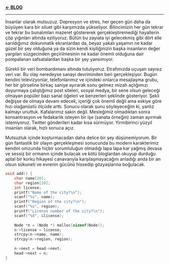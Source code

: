 <b><a href="index.html">&#8592; BLOG</a></b>
***
<html><head>
	<link rel="stylesheet" type="text/css" href="markdownStyle.css">
	<link rel="icon" href="../coloricon.png">
	<link rel="stylesheet" href="tomorrow-night.css">
	<script src="../highlight.pack.js"></script><script>hljs.initHighlightingOnLoad();</script>
</head></html>

İnsanlar olarak mutsuzuz. Depresyon ve stres, her geçen gün daha da büyüyen kara bir siluet gibi karşımızda yükseliyor. Bilincimizin her gün tekrar ve tekrar bu bunalımları mazeret göstererek gerçekleştiremediği hayallerin çöp yığınları altında eziliyoruz. Bütün bu zayiata iyi gelecekmiş gibi dört elle sarıldığımız dokunmatik ekranlardan da, beyaz yakalı yaşamın ne kadar güzel bir şey olduğuna ya da sizin kendi kişiliğinizin başka insanların değer yargıları süzgecinden geçirilmesinin ne kadar önemli olduğuna dair pompalanan safsatalardan başka bir şey yansımıyor. 

Sürekli bir veri bombardımanı altında tutulıyoruz. Etrafımızda uçuşan sayısız veri var. Bu olay neredeyse sanayi devriminden beri gerçekleşiyor. Bugün kendini televizyonlar, telefonlarımız ve içindeki onlarca mesajlaşma grubu, her bir görseline birkaç saniye ayırarak sonu gelmez mizah açlığımızı doyurmaya çalıştığımız post siteleri, sosyal medya, bir sene olsun geleceği olmayan popüler bazı sanat öğeleri ve benzerleri şeklinde gösteriyor. Şekli değişse de olmaya devam edecek, içeriği çok önemli değil ama eskiye göre hızı olağanüstü ölçüde arttı. Sonucu olarak şunu söyleyeceğim ki, yanlız kalmayı unuttuk. Kafalarımız sakin değil. Mesleğimiz olmadıktan sonra konsantrasyon ve fedakarlık isteyen bir işe (sanata örneğin) zaman ayırmak istemiyoruz. Twitter gönderileri kadar kısa sürmüyor. Yirmibirinci yüzyıl insanları olarak, hızlı sonuca açız.

Mutsuzluk içinde koşturmacadan daha delice bir şey düşünemiyorum. Bir gün fantastik bir olayın gerçekleşmesi sonucunda bu modern karakterimiz kendini omzunda hiçbir sorumluluğun olmadığı lapa lapa kar yağmış devasa ve sessiz bir ormanın içinde bulacak ve kötü bloglardan okuyup durduğu aptal bir korku hikayesi canavarıyla karşılaşmayacağını anladığı anda bir an olsun sükuneti ve evrenin gücünü hissedip gözyaşlarına boğulacak. 

```c
void add() {
	char name[20];
	char region[20];
	int license;
	printf("Name of the city?\n");
	scanf("%s", name);
	printf("Region of the city?\n");
	scanf("%s", region);
	printf("License number of the city?\n");
	scanf("%d", &license);
	
	Node *n = (Node *) malloc(sizeof(Node));
	n->license = license;
	strcpy(n->name, name);
	strcpy(n->region, region);
	
	n->next = head->next;
	head->next = n;
}
```
